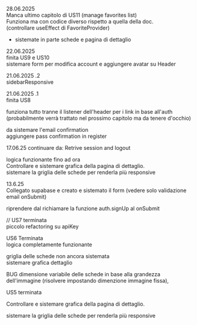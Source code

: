 28.06.2025  
Manca ultimo capitolo di US11 (manage favorites list)  
Funziona ma con codice diverso rispetto a quella della doc.  
(controllare useEffect di FavoriteProvider)  

  - sistemate in parte schede e pagina di dettaglio  
  
  
22.06.2025  
finita US9 e US10  
sistemare form per modifica account e aggiungere avatar su Header  
  
  
  
21.06.2025 .2  
sidebarResponsive  
  
21.06.2025 .1  
finita US8  
  
funziona tutto tranne il listener dell'header per i link in base all'auth  
(probabilmente verrà trattato nel prossimo capitolo ma da tenere d'occhio)  
  
da sistemare l'email confirmation  
aggiungere pass confirmation in register  

17.06.25
continuare da: Retrive session and logout  
  
logica funzionante fino ad ora  
Controllare e sistemare grafica della pagina di dettaglio.  
sistemare la griglia delle schede per renderla più responsive  
  
  
  
13.6.25  
Collegato supabase e creato e sistemato il form (vedere solo validazione email onSubmit)  
  
riprendere dal richiamare la funzione auth.signUp al onSubmit  
  
  
  
  
//
US7 terminata  
piccolo refactoring su apiKey  
  
  
  
US6 Terminata  
logica completamente funzionante 
  
  
griglia delle schede non ancora sistemata  
sistemare grafica dettaglio
  
BUG dimensione variabile delle schede in base alla grandezza dell'immagine (risolvere impostando dimenzione immagine fissa),  
  
  
  
  
  
US5 terminata  
  
Controllare e sistemare grafica della pagina di dettaglio.  
  
  
sistemare la griglia delle schede per renderla più responsive